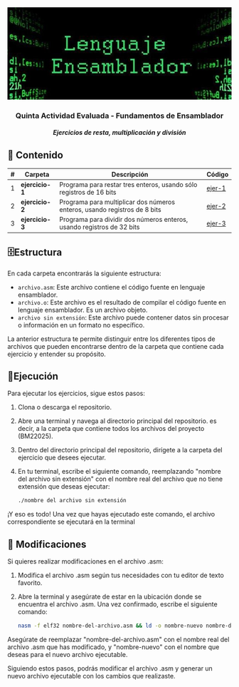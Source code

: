 <div width="100%" align="center">
  <img src="./banner.jpg">
  <h3>Quinta Actividad Evaluada - Fundamentos de Ensamblador</h3>
  <h5>Ejercicios de resta, multiplicación y división</h5>
</div>

## 📁 Contenido

| # | Carpeta | Descripción | Código | 
|---|-----------------|--------------------------------------------------------------------------------|----------|
| 1 | **ejercicio-1** | Programa para restar tres enteros, usando sólo registros de 16 bits            | [ejer-1] |
| 2 | **ejercicio-2** | Programa para multiplicar dos números enteros, usando registros de 8 bits      | [ejer-2] |
| 3 | **ejercicio-3** | Programa para dividir dos números enteros, usando registros de 32 bits         | [ejer-3] |

## 🗄️Estructura

En cada carpeta encontrarás la siguiente estructura:

- `archivo.asm`: Este archivo contiene el código fuente en lenguaje ensamblador.
- `archivo.o`: Este archivo es el resultado de compilar el código fuente en lenguaje ensamblador. Es un archivo objeto.
- `archivo sin extensión`: Este archivo puede contener datos sin procesar o información en un formato no específico.

La anterior estructura te permite distinguir entre los diferentes tipos de archivos que pueden encontrarse
dentro de la carpeta que contiene cada ejercicio y entender su propósito.

## 🏃Ejecución 

Para ejecutar los ejercicios, sigue estos pasos:

1. Clona o descarga el repositorio.
   
2. Abre una terminal y navega al directorio principal del repositorio. 
   es decir, a la carpeta que contiene todos los archivos del proyecto (BM22025).
  
3. Dentro del directorio principal del repositorio, dirígete a la carpeta del ejercicio que desees ejecutar.

4. En tu terminal, escribe el siguiente comando, reemplazando "nombre del archivo
   sin extensión" con el nombre real del archivo que no tiene extensión que deseas ejecutar: 
   
    ```bash
    ./nombre del archivo sin extensión
    ```
    
¡Y eso es todo! Una vez que hayas ejecutado este comando, el archivo correspondiente se ejecutará en la terminal

## 📝 Modificaciones

Si quieres realizar modificaciones en el archivo .asm:

1. Modifica el archivo .asm según tus necesidades con tu editor de texto favorito.
   
2. Abre la terminal y asegúrate de estar en la ubicación donde se encuentra el archivo .asm.
   Una vez confirmado, escribe el siguiente comando:

    ```bash
    nasm -f elf32 nombre-del-archivo.asm && ld -o nombre-nuevo nombre-del-archivo.o
    ```
    
  Asegúrate de reemplazar "nombre-del-archivo.asm" con el nombre real del archivo .asm que has modificado, y "nombre-nuevo"
  con el nombre que deseas para el nuevo archivo ejecutable.

Siguiendo estos pasos, podrás modificar el archivo .asm y generar un nuevo archivo ejecutable con los cambios que realizaste.

[ejer-1]: https://github.com/Doisaac/BM22025/tree/main/ejercicio-1
[ejer-2]: https://github.com/Doisaac/BM22025/tree/main/ejercicio-2
[ejer-3]: https://github.com/Doisaac/BM22025/tree/main/ejercicio-3
